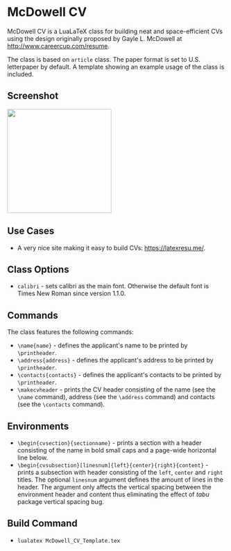 # McDowell CV
McDowell CV is a LuaLaTeX class for building neat and space-efficient CVs using the design originally proposed by Gayle L. McDowell at 
http://www.careercup.com/resume. 

The class is based on `article` class. The paper format is set to U.S. letterpaper by default. A template showing an example usage of the class is included.

## Screenshot
<img src="https://github.com/dnl-blkv/mcdowell-cv/blob/master/McDowell_CV.png" width="240px"/>

## Use Cases
- A very nice site making it easy to build CVs: https://latexresu.me/.

## Class Options
 - `calibri` - sets calibri as the main font. Otherwise the default font is Times New Roman since version 1.1.0.

## Commands
The class features the following commands:
 - `\name{name}` - defines the applicant's name to be printed by `\printheader`.
 - `\address{address}` - defines the applicant's address to be printed by `\printheader`.
 - `\contacts{contacts}` - defines the applicant's contacts to be printed by `\printheader`.
 - `\makecvheader` - prints the CV header consisting of the name (see the `\name` command), address (see the `\address` command) and contacts (see the `\contacts` command).
 
## Environments
 - `\begin{cvsection}{sectionname}` - prints a section with a header consisting of the name in bold small caps and a page-wide horizontal line below.
 - `\begin{cvsubsection}[linesnum]{left}{center}{right}{content}` - prints a subsection with header consisting of the `left`, `center` and `right` titles. The optional `linesnum` argument defines the amount of lines in the header. The argument only affects the vertical spacing between the environment header and content thus eliminating the effect of *tabu* package vertical spacing bug.

## Build Command
- `lualatex McDowell_CV_Template.tex`
